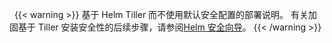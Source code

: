 &nbsp;
{{< warning >}}
基于 Helm Tiller 而不使用默认安全配置的部署说明。
有关加固基于 Tiller 安装安全性的后续步骤，请参阅[Helm 安全向导](https://helm.sh/docs/using_helm/#securing-your-helm-installation)。
{{< /warning >}}
